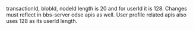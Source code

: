 transactionId, blobId, nodeId length is 20 and for userId it is 128.
Changes must reflect in bbs-server odse apis as well.
User profile related apis also uses 128 as its userId length.
